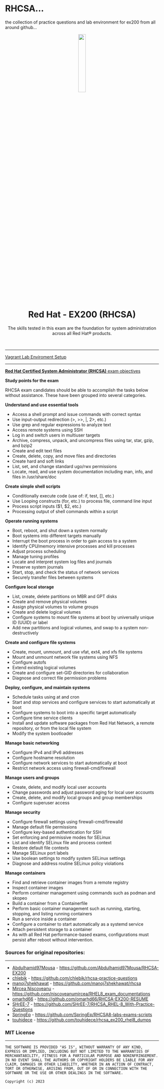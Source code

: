 # RHCSA...
the collection of practice questions and lab environment for ex200 from all around github...

<p align="center">
  <img width="22%" src="https://res.cloudinary.com/dkmuc5wf9/image/upload/v1611592207/getcert-brand/image-01_b0sbwl.svg" align="center" alt=" " />
  <h1 align="center">Red Hat - EX200 (RHCSA)</h1>
  <p align="center">The skills tested in this exam are the foundation for system administration across all Red Hat® products.</p>
  <br />
  <!-- <p align="center">
    <a href="https://github.com/">
      <img alt="Stars" src="https://img.shields.io/?color=75AADB" />
    </a>
    <a href="https://github.com/">
      <img alt="Forks" src="https://img.shields.io/?color=75AADB" />
    </a>
    <a href="https://github.com//LICENSE">
      <img alt="License" src="https://img.shields.io/github/license/getcert/redhat-ex200" />
    </a>
  </p> -->
</p>

---

[Vagrant Lab Enviroment Setup](VagrantPlayground/README.md)

---

[**Red Hat Certified System Administrator (RHCSA)** exam objectives](https://www.redhat.com/en/services/training/ex200-red-hat-certified-system-administrator-rhcsa-exam?section=objectives)


**Study points for the exam**

RHCSA exam candidates should be able to accomplish the tasks below without assistance. These have been grouped into several categories.


**Understand and use essential tools**
- Access a shell prompt and issue commands with correct syntax
- Use input-output redirection (>, >>, |, 2>, etc.)
- Use grep and regular expressions to analyze text
- Access remote systems using SSH
- Log in and switch users in multiuser targets
- Archive, compress, unpack, and uncompress files using tar, star, gzip, and bzip2
- Create and edit text files
- Create, delete, copy, and move files and directories
- Create hard and soft links
- List, set, and change standard ugo/rwx permissions
- Locate, read, and use system documentation including man, info, and files in /usr/share/doc

**Create simple shell scripts**
- Conditionally execute code (use of: if, test, [], etc.)
- Use Looping constructs (for, etc.) to process file, command line input
- Process script inputs ($1, $2, etc.)
- Processing output of shell commands within a script

**Operate running systems**
- Boot, reboot, and shut down a system normally
- Boot systems into different targets manually
- Interrupt the boot process in order to gain access to a system
- Identify CPU/memory intensive processes and kill processes
- Adjust process scheduling
- Manage tuning profiles
- Locate and interpret system log files and journals
- Preserve system journals
- Start, stop, and check the status of network services
- Securely transfer files between systems

**Configure local storage**
- List, create, delete partitions on MBR and GPT disks
- Create and remove physical volumes
- Assign physical volumes to volume groups
- Create and delete logical volumes
- Configure systems to mount file systems at boot by universally unique ID (UUID) or label
- Add new partitions and logical volumes, and swap to a system non-destructively

**Create and configure file systems**
- Create, mount, unmount, and use vfat, ext4, and xfs file systems
- Mount and unmount network file systems using NFS
- Configure autofs
- Extend existing logical volumes
- Create and configure set-GID directories for collaboration
- Diagnose and correct file permission problems

**Deploy, configure, and maintain systems**
- Schedule tasks using at and cron
- Start and stop services and configure services to start automatically at boot
- Configure systems to boot into a specific target automatically
- Configure time service clients
- Install and update software packages from Red Hat Network, a remote repository, or from the local file system
- Modify the system bootloader

**Manage basic networking**
- Configure IPv4 and IPv6 addresses
- Configure hostname resolution
- Configure network services to start automatically at boot
- Restrict network access using firewall-cmd/firewall

**Manage users and groups**
- Create, delete, and modify local user accounts
- Change passwords and adjust password aging for local user accounts
- Create, delete, and modify local groups and group memberships
- Configure superuser access

**Manage security**
- Configure firewall settings using firewall-cmd/firewalld
- Manage default file permissions
- Configure key-based authentication for SSH
- Set enforcing and permissive modes for SELinux
- List and identify SELinux file and process context
- Restore default file contexts
- Manage SELinux port labels
- Use boolean settings to modify system SELinux settings
- Diagnose and address routine SELinux policy violations

**Manage containers**
- Find and retrieve container images from a remote registry
- Inspect container images
- Perform container management using commands such as podman and skopeo
- Build a container from a Containerfile
- Perform basic container management such as running, starting, stopping, and listing running containers
- Run a service inside a container
- Configure a container to start automatically as a systemd service
- Attach persistent storage to a container
- As with all Red Hat performance-based exams, configurations must persist after reboot without intervention.

### Sources for original repositories:

---
- [Abdulhamid97Mousa](https://github.com/Abdulhamid97Mousa) - https://github.com/Abdulhamid97Mousa/RHCSA-EX200
- [chlebik](https://github.com/chlebik) - https://github.com/chlebik/rhcsa-practice-questions
- [manoj7shekhawat](https://github.com/manoj7shekhawat) - https://github.com/manoj7shekhawat/rhcsa
- [Mircea Niscoveanu](https://github.com/niscoveanumircea) - https://github.com/niscoveanumircea/RHEL8_exam_documentations
- [omarhd66](https://github.com/omarhd66) - https://github.com/omarhd66/RHCSA-EX200-RESUME
- [SHrEE-7](https://git.codeproxy.net/SHrEE-7) - https://github.com/SHrEE-7/RHCSA_RHEL-8_With-Practice-Questions
- [SpringEp](https://github.com/SpringEp) - https://github.com/SpringEp/RHCSA8-labs-exams-scripts
- [touhidece](https://github.com/touhidece) - https://github.com/touhidece/rhcsa_ex200_rhel8_dumps

### MIT License
---
```
THE SOFTWARE IS PROVIDED "AS IS", WITHOUT WARRANTY OF ANY KIND, EXPRESS OR IMPLIED, INCLUDING BUT NOT LIMITED TO THE WARRANTIES OF MERCHANTABILITY, FITNESS FOR A PARTICULAR PURPOSE AND NONINFRINGEMENT. IN NO EVENT SHALL THE AUTHORS OR COPYRIGHT HOLDERS BE LIABLE FOR ANY CLAIM, DAMAGES OR OTHER LIABILITY, WHETHER IN AN ACTION OF CONTRACT, TORT OR OTHERWISE, ARISING FROM, OUT OF OR IN CONNECTION WITH THE SOFTWARE OR THE USE OR OTHER DEALINGS IN THE SOFTWARE. 

Copyright (c) 2023
```
